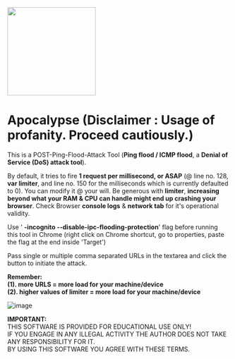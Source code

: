 <img src="https://i.pinimg.com/originals/23/a1/1f/23a11f14ab93d3ed4541960141e380ad.gif" width="200" />  

# Apocalypse (Disclaimer : Usage of profanity. Proceed cautiously.)
This is a POST-Ping-Flood-Attack Tool (**Ping flood / ICMP flood**, a **Denial of Service (DoS) attack tool**).  

By default, it tries to fire **1 request per millisecond, or ASAP** (@ line no. 128, **var limiter**, and line no. 150 for the milliseconds which is currently defaulted to 0). You can modify it @ your will. Be generous with **limiter**, **increasing beyond what your RAM & CPU can handle might end up crashing your browser**. Check Browser **console logs** & **network tab** for it's operational validity.  

Use ' **-incognito --disable-ipc-flooding-protection**' flag before running this tool in Chrome (right click on Chrome shortcut, go to properties, paste the flag at the end inside 'Target')  

Pass single or multiple comma separated URLs in the textarea and click the button to initiate the attack.  

**Remember:**  
**(1). more URLS = more load for your machine/device**  
**(2). higher values of limiter = more load for your machine/device**  

![image](https://user-images.githubusercontent.com/6196046/129509071-5040c5fc-d112-4129-862a-76c9258f5763.png)  

**IMPORTANT:**  
THIS SOFTWARE IS PROVIDED FOR EDUCATIONAL USE ONLY!  
IF YOU ENGAGE IN ANY ILLEGAL ACTIVITY THE AUTHOR DOES NOT TAKE ANY RESPONSIBILITY FOR IT.  
BY USING THIS SOFTWARE YOU AGREE WITH THESE TERMS.
